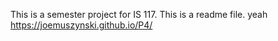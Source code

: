 This is a semester project for IS 117.
This is a readme file.
yeah
https://joemuszynski.github.io/P4/
